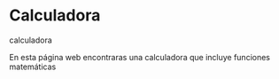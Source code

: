 # Calculadora
calculadora

En esta página web encontraras una calculadora que incluye funciones matemáticas
